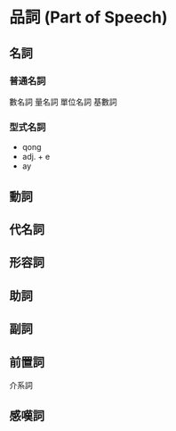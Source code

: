 # 品詞 (Part of Speech)

## 名詞

### 普通名詞

數名詞 量名詞 單位名詞 基數詞

### 型式名詞

* qong
* adj. + e
* ay

## 動詞

## 代名詞

## 形容詞

## 助詞

## 副詞

## 前置詞

介系詞

## 感嘆詞
